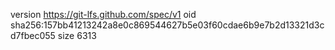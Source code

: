 version https://git-lfs.github.com/spec/v1
oid sha256:157bb41213242a8e0c869544627b5e03f60cdae6b9e7b2d13321d3cd7fbec055
size 6313
